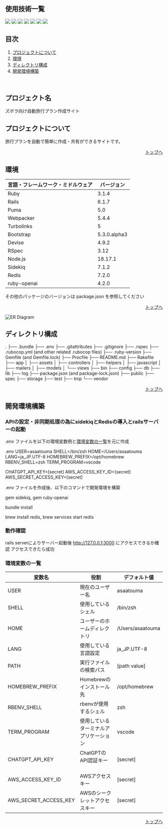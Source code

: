 <div id="top"></div>

## 使用技術一覧

<!-- シールド一覧 -->
<!-- 該当するプロジェクトの中から任意のものを選ぶ-->
<p style="display: inline">
  <!-- フロントエンドのフレームワーク一覧 -->
  <img src="https://img.shields.io/badge/-Node.js-000000.svg?logo=node.js&style=for-the-badge">
  <img src="https://img.shields.io/badge/-Bootstrap-000000.svg?logo=bootstrap&style=for-the-badge">
  <img src="https://img.shields.io/badge/-Jquery-0769AD.svg?logo=jquery&style=for-the-badge">
  <!-- バックエンドのフレームワーク一覧 -->
  <img src="https://img.shields.io/badge/-Rails-CC0000.svg?&style=for-the-badge">
  <!-- バックエンドの言語一覧 -->
  <img src="https://img.shields.io/badge/-Ruby-CC342D.svg?logo=ruby&style=for-the-badge">
  <!-- ミドルウェア一覧 -->
  <img src="https://img.shields.io/badge/-Sqlite3-003B57.svg?logo=sqlite&style=for-the-badge&logoColor=white">
  <!-- インフラ一覧 -->
  <img src="https://img.shields.io/badge/-Amazon%20aws-232F3E.svg?logo=amazon-aws&style=for-the-badge">
</p>

## 目次

1. [プロジェクトについて](#プロジェクトについて)
2. [環境](#環境)
3. [ディレクトリ構成](#ディレクトリ構成)
4. [開発環境構築](#開発環境構築)

<br />
<!-- プロジェクト名を記載 -->

## プロジェクト名

ズボラ向け自動旅行プラン作成サイト

<!-- プロジェクトについて -->

## プロジェクトについて

旅行プランを自動で簡単に作成・共有ができるサイトです。

<p align="right"><a href="#top">トップへ</a></p>

## 環境

<!-- 言語、フレームワーク、ミドルウェア、インフラの一覧とバージョンを記載 -->

| 言語・フレームワーク・ミドルウェア | バージョン   |
|--------------------------|--------------|
| Ruby                     | 3.1.4        |
| Rails                    | 6.1.7        |
| Puma                     | 5.0          |
| Webpacker                | 5.4.4        |
| Turbolinks               | 5            |
| Bootstrap                | 5.3.0.alpha3 |
| Devise                   | 4.9.2        |
| RSpec                    | 3.12         |
| Node.js                  | 18.17.1      |
| Sidekiq                  | 7.1.2        |
| Redis                    | 7.2.0        |
| ruby-openai              | 4.2.0        |

その他のパッケージのバージョンは package.json を参照してください

<p align="right"><a href="#top">トップへ</a></p>

![ER Diagram](https://drive.google.com/uc?export=view&id=1Rlt1D42OwnmyWqs8Lyy9Lj181IOFDC40)


## ディレクトリ構成

<!-- Treeコマンドを使ってディレクトリ構成を記載 -->

.
├── .bundle
├── .env
├── .gitattributes
├── .gitignore
├── .rspec
├── .rubocop.yml  (and other related .rubocop files)
├── .ruby-version
├── Gemfile (and Gemfile.lock)
├── Procfile
├── README.md
├── Rakefile
├── app
│   ├── assets
│   ├── controllers
│   ├── helpers
│   ├── javascript
│   ├── mailers
│   ├── models
│   └── views
├── bin
├── config
├── db
├── lib
├── log
├── package.json (and package-lock.json)
├── public
├── spec
├── storage
├── test
├── tmp
└── vendor


<p align="right"><a href="#top">トップへ</a></p>

## 開発環境構築

<!-- コンテナの作成方法、パッケージのインストール方法など、開発環境構築に必要な情報を記載 -->

### APIの設定・非同期処理の為にsidekiqとRedisの導入とrailsサーバーの起動

.env ファイルを以下の環境変数例と[環境変数の一覧](#環境変数の一覧)を元に作成

.env
USER=asaatouma
SHELL=/bin/zsh
HOME=/Users/asaatouma
LANG=ja_JP.UTF-8
HOMEBREW_PREFIX=/opt/homebrew
RBENV_SHELL=zsh
TERM_PROGRAM=vscode

CHATGPT_API_KEY=[secret]
AWS_ACCESS_KEY_ID=[secret]
AWS_SECRET_ACCESS_KEY=[secret]


.env ファイルを作成後、以下のコマンドで開発環境を構築

gem sidekiq, gem ruby-openai

bundle install

brew install redis, brew services start redis

### 動作確認

rails serverによりサーバー起動後
http://127.0.0.1:3000 にアクセスできるか確認
アクセスできたら成功

### 環境変数の一覧

| 変数名                  | 役割                                 | デフォルト値     |
|------------------------|--------------------------------------|-----------------|
| USER                   | 現在のユーザー名                      | asaatouma       |
| SHELL                  | 使用しているシェル                    | /bin/zsh        |
| HOME                   | ユーザーのホームディレクトリ          | /Users/asaatouma|
| LANG                   | 使用している言語設定                  | ja_JP.UTF-8     |
| PATH                   | 実行ファイルの検索パス                | [path value]    |
| HOMEBREW_PREFIX        | Homebrewのインストール先              | /opt/homebrew   |
| RBENV_SHELL            | rbenvが使用するシェル                 | zsh             |
| TERM_PROGRAM           | 使用しているターミナルアプリケーション     | vscode          |
| CHATGPT_API_KEY        | ChatGPTのAPI認証キー              　　| [secret]        |
| AWS_ACCESS_KEY_ID      | AWSアクセスキー                       | [secret]        |
| AWS_SECRET_ACCESS_KEY  | AWSのシークレットアクセスキー            | [secret]        |

<p align="right"><a href="#top">トップへ</a></p>
